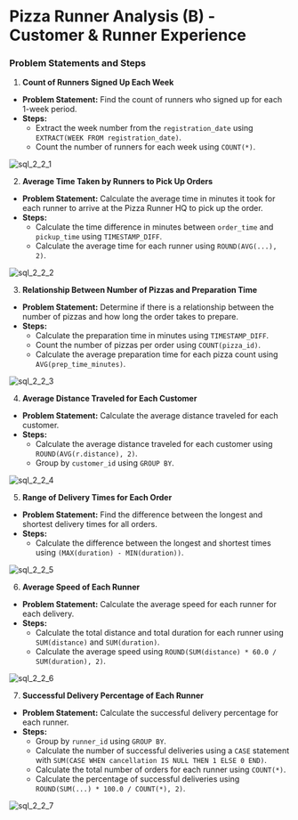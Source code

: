 # Pizza Runner Analysis (B) - Customer & Runner Experience

### Problem Statements and Steps

1. **Count of Runners Signed Up Each Week**
- **Problem Statement:** Find the count of runners who signed up for each 1-week period.
- **Steps:**
  - Extract the week number from the `registration_date` using `EXTRACT(WEEK FROM registration_date)`.
  - Count the number of runners for each week using `COUNT(*)`.

![sql_2_2_1](https://github.com/aishwaryaSudhakar01/8-Week-SQL-Challenge/assets/126569607/b41771a3-0db5-48a2-80df-886eeda8d62b)

2. **Average Time Taken by Runners to Pick Up Orders**
- **Problem Statement:** Calculate the average time in minutes it took for each runner to arrive at the Pizza Runner HQ to pick up the order.
- **Steps:**
  - Calculate the time difference in minutes between `order_time` and `pickup_time` using `TIMESTAMP_DIFF`.
  - Calculate the average time for each runner using `ROUND(AVG(...), 2)`.

![sql_2_2_2](https://github.com/aishwaryaSudhakar01/8-Week-SQL-Challenge/assets/126569607/74e9371e-2ada-4110-b8a9-60e8ce2d6983)

3. **Relationship Between Number of Pizzas and Preparation Time**
- **Problem Statement:** Determine if there is a relationship between the number of pizzas and how long the order takes to prepare.
- **Steps:**
  - Calculate the preparation time in minutes using `TIMESTAMP_DIFF`.
  - Count the number of pizzas per order using `COUNT(pizza_id)`.
  - Calculate the average preparation time for each pizza count using `AVG(prep_time_minutes)`.

![sql_2_2_3](https://github.com/aishwaryaSudhakar01/8-Week-SQL-Challenge/assets/126569607/c68b9cff-57d2-43e1-9d11-d213cd6e9a41)

4. **Average Distance Traveled for Each Customer**
- **Problem Statement:** Calculate the average distance traveled for each customer.
- **Steps:**
  - Calculate the average distance traveled for each customer using `ROUND(AVG(r.distance), 2)`.
  - Group by `customer_id` using `GROUP BY`.

![sql_2_2_4](https://github.com/aishwaryaSudhakar01/8-Week-SQL-Challenge/assets/126569607/b1b2d46a-6e29-4f2e-96dd-99f2c08efc91)

5. **Range of Delivery Times for Each Order**
- **Problem Statement:** Find the difference between the longest and shortest delivery times for all orders.
- **Steps:**
  - Calculate the difference between the longest and shortest times using `(MAX(duration) - MIN(duration))`.

![sql_2_2_5](https://github.com/aishwaryaSudhakar01/8-Week-SQL-Challenge/assets/126569607/6c179228-d161-45f7-97b0-54433daaf448)

6. **Average Speed of Each Runner**
- **Problem Statement:** Calculate the average speed for each runner for each delivery.
- **Steps:**
  - Calculate the total distance and total duration for each runner using `SUM(distance)` and `SUM(duration)`.
  - Calculate the average speed using `ROUND(SUM(distance) * 60.0 / SUM(duration), 2)`.

![sql_2_2_6](https://github.com/aishwaryaSudhakar01/8-Week-SQL-Challenge/assets/126569607/82d365e6-0740-4e55-9fee-8406250c7c58)

7. **Successful Delivery Percentage of Each Runner**
- **Problem Statement:** Calculate the successful delivery percentage for each runner.
- **Steps:**
  - Group by `runner_id` using `GROUP BY`.
  - Calculate the number of successful deliveries using a `CASE` statement with `SUM(CASE WHEN cancellation IS NULL THEN 1 ELSE 0 END)`.
  - Calculate the total number of orders for each runner using `COUNT(*)`.
  - Calculate the percentage of successful deliveries using `ROUND(SUM(...) * 100.0 / COUNT(*), 2)`.

![sql_2_2_7](https://github.com/aishwaryaSudhakar01/8-Week-SQL-Challenge/assets/126569607/d887a2f5-f23f-4be2-87b9-b4c85ad403bc)
